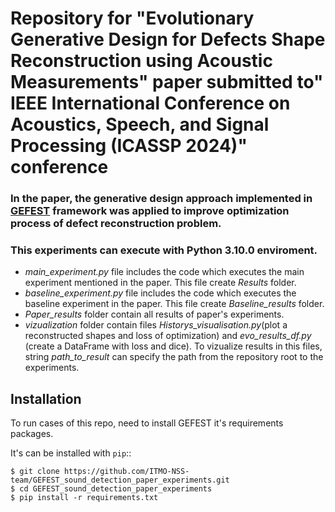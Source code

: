 
# Repository for "Evolutionary Generative Design for Defects Shape Reconstruction using Acoustic Measurements" paper submitted to" IEEE International Conference on Acoustics, Speech, and Signal Processing (ICASSP 2024)" conference
### In the paper, the generative design approach implemented in [GEFEST](https://github.com/aimclub/GEFEST) framework was applied to improve optimization process of defect reconstruction problem.
### This experiments can execute with Python 3.10.0 enviroment.
 - *main_experiment.py* file includes the code which executes the main experiment mentioned in the paper. This file create *Results* folder.
 - *baseline_experiment.py* file includes the code which executes the baseline experiment in the paper.  This file create *Baseline_results* folder.
 - *Paper_results*  folder contain all results of paper's experiments.
 - *vizualization* folder contain files *Historys_visualisation.py*(plot a reconstructed shapes and loss of optimization) and *evo_results_df.py* (create a DataFrame with loss and dice). To vizualize results in this files, string *path_to_result* can specify the path from the repository root to the experiments.
   
Installation
------------
To run cases of this repo, need to install GEFEST it's requirements packages.

It's can be installed with ``pip``::

``$ git clone https://github.com/ITMO-NSS-team/GEFEST_sound_detection_paper_experiments.git``  
``$ cd GEFEST_sound_detection_paper_experiments``  
``$ pip install -r requirements.txt``
